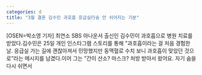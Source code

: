 ```yaml
---
categories: d
title: "3월 결혼 김수민 과호흡 응급실行숨 안 쉬어지는 기분"
---
```

[OSEN=박소영 기자] 최연소 SBS 아나운서 출신인 김수민이 과호흡으로 병원 치료를 받았다.김수민은 25일 개인 인스타그램 스토리를 통해 "과호흡이라는 걸 처음 경험한 날. 응급실 가는 길에 괜찮아져서 민망했지만 동맥혈로 수치 보니 과호흡이 맞았던 것으로”라는 메시지를 남겼다.이어 그는 "간이 산소? 마스크? 처방 받아서 왔어요. 자기 숨을 다시 쉬면서